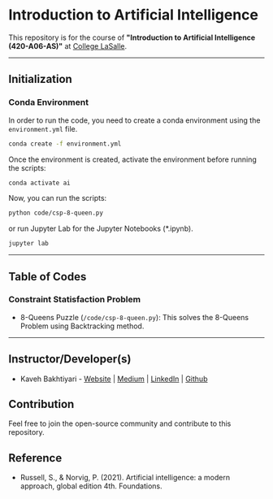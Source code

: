 # Introduction to Artificial Intelligence

This repository is for the course of
**"Introduction to Artificial Intelligence (420-A06-AS)"** at [College LaSalle](https://collegelasalle.com).

___
## Initialization
### Conda Environment
In order to run the code, you need to create a conda environment using the `environment.yml` file.

```bash
conda create -f environment.yml
```

Once the environment is created, activate the environment before running the scripts:

```bash
conda activate ai
```

Now, you can run the scripts:

```bash
python code/csp-8-queen.py
```

or run Jupyter Lab for the Jupyter Notebooks (*.ipynb).

```bash
jupyter lab
```

___
## Table of Codes

### Constraint Statisfaction Problem
- 8-Queens Puzzle (`/code/csp-8-queen.py`): This solves the 8-Queens Problem using Backtracking method.

___
## Instructor/Developer(s)
- Kaveh Bakhtiyari - [Website](http://bakhtiyari.com) | [Medium](https://medium.com/@bakhtiyari)
  | [LinkedIn](https://www.linkedin.com/in/bakhtiyari) | [Github](https://github.com/kavehbc)

## Contribution
Feel free to join the open-source community and contribute to this repository.

## Reference

- Russell, S., & Norvig, P. (2021). Artificial intelligence: a modern approach, global edition 4th. Foundations.
